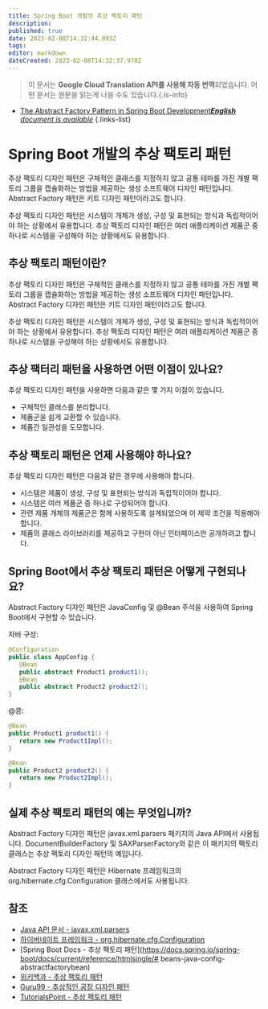 ```yaml
---
title: Spring Boot 개발의 추상 팩토리 패턴
description: 
published: true
date: 2023-02-08T14:32:44.093Z
tags: 
editor: markdown
dateCreated: 2023-02-08T14:32:37.978Z
---
```


> 이 문서는 **Google Cloud Translation API를 사용해 자동 번역**되었습니다.
어떤 문서는 원문을 읽는게 나을 수도 있습니다.{.is-info}



- [The Abstract Factory Pattern in Spring Boot Development***English** document is available*](/en/Knowledge-base/Spring-Boot/the-abstract-factory-pattern-in-spring-boot-development)
{.links-list}


# Spring Boot 개발의 추상 팩토리 패턴

추상 팩토리 디자인 패턴은 구체적인 클래스를 지정하지 않고 공통 테마를 가진 개별 팩토리 그룹을 캡슐화하는 방법을 제공하는 생성 소프트웨어 디자인 패턴입니다. Abstract Factory 패턴은 키트 디자인 패턴이라고도 합니다.

추상 팩토리 디자인 패턴은 시스템이 개체가 생성, 구성 및 표현되는 방식과 독립적이어야 하는 상황에서 유용합니다. 추상 팩토리 디자인 패턴은 여러 애플리케이션 제품군 중 하나로 시스템을 구성해야 하는 상황에서도 유용합니다.

## 추상 팩토리 패턴이란?

추상 팩토리 디자인 패턴은 구체적인 클래스를 지정하지 않고 공통 테마를 가진 개별 팩토리 그룹을 캡슐화하는 방법을 제공하는 생성 소프트웨어 디자인 패턴입니다. Abstract Factory 디자인 패턴은 키트 디자인 패턴이라고도 합니다.

추상 팩토리 디자인 패턴은 시스템이 개체가 생성, 구성 및 표현되는 방식과 독립적이어야 하는 상황에서 유용합니다. 추상 팩토리 디자인 패턴은 여러 애플리케이션 제품군 중 하나로 시스템을 구성해야 하는 상황에서도 유용합니다.

## 추상 팩터리 패턴을 사용하면 어떤 이점이 있나요?

추상 팩토리 디자인 패턴을 사용하면 다음과 같은 몇 가지 이점이 있습니다.

- 구체적인 클래스를 분리합니다.
- 제품군을 쉽게 교환할 수 있습니다.
- 제품간 일관성을 도모합니다.

## 추상 팩토리 패턴은 언제 사용해야 하나요?

추상 팩토리 디자인 패턴은 다음과 같은 경우에 사용해야 합니다.

- 시스템은 제품이 생성, 구성 및 표현되는 방식과 독립적이어야 합니다.
- 시스템은 여러 제품군 중 하나로 구성되어야 합니다.
- 관련 제품 개체의 제품군은 함께 사용하도록 설계되었으며 이 제약 조건을 적용해야 합니다.
- 제품의 클래스 라이브러리를 제공하고 구현이 아닌 인터페이스만 공개하려고 합니다.

## Spring Boot에서 추상 팩토리 패턴은 어떻게 구현되나요?

Abstract Factory 디자인 패턴은 JavaConfig 및 @Bean 주석을 사용하여 Spring Boot에서 구현할 수 있습니다.

자바 구성:

```java
@Configuration
public class AppConfig {
   @Bean
   public abstract Product1 product1();
   @Bean
   public abstract Product2 product2();
}
```

@콩:

```java
@Bean
public Product1 product1() {
   return new Product1Impl();
}

@Bean
public Product2 product2() {
   return new Product2Impl();
}
```

## 실제 추상 팩토리 패턴의 예는 무엇입니까?

Abstract Factory 디자인 패턴은 javax.xml.parsers 패키지의 Java API에서 사용됩니다. DocumentBuilderFactory 및 SAXParserFactory와 같은 이 패키지의 팩토리 클래스는 추상 팩토리 디자인 패턴의 예입니다.

Abstract Factory 디자인 패턴은 Hibernate 프레임워크의 org.hibernate.cfg.Configuration 클래스에서도 사용됩니다.

## 참조

- [Java API 문서 - javax.xml.parsers](https://docs.oracle.com/javase/8/docs/api/javax/xml/parsers/package-summary.html)
- [하이버네이트 프레임워크 - org.hibernate.cfg.Configuration](http://docs.jboss.org/hibernate/orm/5.0/javadocs/org/hibernate/cfg/Configuration.html)
- [Spring Boot Docs - 추상 팩토리 패턴](https://docs.spring.io/spring-boot/docs/current/reference/htmlsingle/# beans-java-config-abstractfactorybean)
- [위키백과 - 추상 팩토리 패턴](https://en.wikipedia.org/wiki/Abstract_factory_pattern)
- [Guru99 - 추상적인 공장 디자인 패턴](https://www.guru99.com/abstract-factory-design-pattern.html)
- [TutorialsPoint - 추상 팩토리 패턴](https://www.tutorialspoint.com/design_pattern/abstract_factory_pattern.htm)